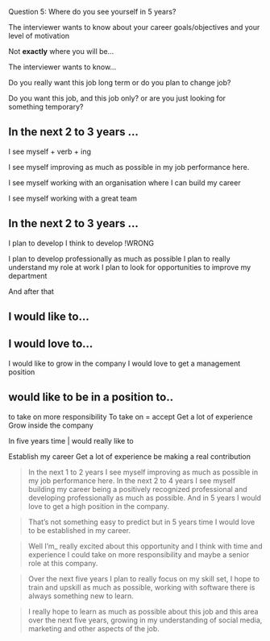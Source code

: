 Question 5: Where do you see
yourself in 5 years?

The interviewer wants to know about your career
goals/objectives and your level of motivation

Not **exactly** where you will be...

The interviewer wants to know...

Do you really want this job long term or do you plan to change job?

Do you want this job, and this job only?
or are you just looking for something temporary?

## In the next 2 to 3 years ...

I see myself + verb + ing

I see myself improving as much as possible in my job performance here.

I see myself working with an organisation where I can build my career

I see myself working with a great team

## In the next 2 to 3 years ...

I plan to develop
I think to develop !WRONG


I plan to develop professionally as much as possible
I plan to really understand my role at work
I plan to look for opportunities to improve my department

And after that

## I would like to...
## I would love to...

I would like to grow in the company
I would love to get a management position

## would like to be in a position to..

to take on more responsibility
To take on = accept
Get a lot of experience
Grow inside the company

In five years time | would really like to

Establish my career
Get a lot of experience
be making a real contribution

>In the next 1 to 2 years I see myself improving as much as possible in my job performance here. 
>In the next 2 to 4 years I see myself building my career being a positively recognized professional and developing professionally as much as possible. 
>And in 5 years I would love to get a high position in the company.

>That’s not something easy to predict but in 5 years time I would love to be established in my career.

>Well I’m_ really excited about this opportunity and I think with time and experience I could take on more responsibility and maybe a senior role at this company.

>Over the next five years I plan to really focus on my skill set, I hope to train and upskill as much as possible, working with software there is always something new to learn.

> I really hope to learn as much as possible about this job and this area over the next five years, growing in my understanding of social media, marketing and other aspects of the job.

